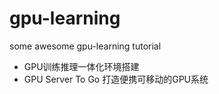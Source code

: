 # gpu-learning
some awesome gpu-learning tutorial

- GPU训练推理一体化环境搭建
- GPU Server To Go 打造便携可移动的GPU系统
